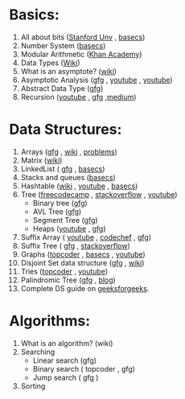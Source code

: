 # Basics: 
 1. All about bits ([Stanford Unv](https://web.stanford.edu/class/cs101/bits-bytes.html) , [basecs](https://medium.com/basecs/bits-bytes-building-with-binary-13cb4289aafa))
 2. Number  System ([basecs](https://medium.com/basecs/hexs-and-other-magical-numbers-9785bc26b7ee))
 3. Modular Arithmetic ([Khan Academy](https://www.khanacademy.org/computing/computer-science/cryptography/modarithmetic/a/what-is-modular-arithmetic))
 4. Data Types ([Wiki](https://en.wikipedia.org/wiki/Primitive_data_type))
 5. What is an asymptote? ([wiki](http://www.geeksforgeeks.org/analysis-of-algorithms-set-1-asymptotic-analysis/))
 6. Asymptotic Analysis ([gfg](http://www.geeksforgeeks.org/analysis-of-algorithms-set-1-asymptotic-analysis/) , [youtube](https://www.youtube.com/watch?v=6Ol2JbwoJp0) , [youtube](https://www.youtube.com/watch?v=OpebHLAf99Y))
 7. Abstract Data Type ([gfg](http://www.geeksforgeeks.org/abstract-data-types/))
 8. Recursion ([youtube](https://www.youtube.com/watch?v=KEEKn7Me-ms) , [gfg](http://www.geeksforgeeks.org/recursion/) ,[medium](https://medium.freecodecamp.org/how-recursion-works-explained-with-flowcharts-and-a-video-de61f40cb7f9))

# Data Structures:
 1. Arrays ([gfg](http://www.geeksforgeeks.org/introduction-to-arrays/) , [wiki](https://en.wikipedia.org/wiki/Array_data_structure) , [problems](https://www.hackerrank.com/domains/data-structures/arrays))
 2. Matrix ([wiki](https://en.wikipedia.org/wiki/Matrix_(mathematics)))
 3. LinkedList ( [gfg](http://www.geeksforgeeks.org/data-structures/linked-list/) , [basecs](https://medium.com/basecs/whats-a-linked-list-anyway-part-1-d8b7e6508b9d))
 4. Stacks and queues ([basecs](https://medium.com/basecs/stacks-and-overflows-dbcf7854dc67))
 5. Hashtable ([wiki](https://en.wikipedia.org/wiki/Hash_table) , [youtube](https://www.youtube.com/watch?v=shs0KM3wKv8) , [basecs](https://medium.com/basecs/taking-hash-tables-off-the-shelf-139cbf4752f0))
 6. Tree ([freecodecamp](https://medium.freecodecamp.org/all-you-need-to-know-about-tree-data-structures-bceacb85490c) , [stackoverflow](https://stackoverflow.com/questions/2603692/what-is-the-difference-between-tree-depth-and-height) , [youtube](https://www.youtube.com/watch?v=qH6yxkw0u78&t=9s))
     - Binary tree ([gfg](http://www.geeksforgeeks.org/binary-tree-data-structure/))
     - AVL Tree ([gfg](http://www.geeksforgeeks.org/avl-tree-set-1-insertion/))
     - Segment Tree ([gfg](http://www.geeksforgeeks.org/segment-tree-set-1-sum-of-given-range/))
     - Heaps ([youtube](https://www.youtube.com/watch?v=t0Cq6tVNRBA) , [gfg](http://www.geeksforgeeks.org/binary-heap/))
 7. Suffix Array ( [youtube](https://www.youtube.com/watch?v=HKPrVm5FWvg) , [codechef](https://discuss.codechef.com/questions/21385/a-tutorial-on-suffix-arrays) , [gfg](https://www.geeksforgeeks.org/suffix-array-set-1-introduction/))
 8. Suffix Tree ( [gfg](https://www.geeksforgeeks.org/pattern-searching-set-8-suffix-tree-introduction/) , [stackoverflow](https://stackoverflow.com/questions/9452701/ukkonens-suffix-tree-algorithm-in-plain-english))
 9. Graphs ([topcoder](https://www.topcoder.com/community/data-science/data-science-tutorials/introduction-to-graphs-and-their-data-structures-section-1/) , [basecs](https://medium.com/basecs/a-gentle-introduction-to-graph-theory-77969829ead8) , [youtube](https://www.youtube.com/watch?v=gXgEDyodOJU))
 10. Disjoint Set data structure ([gfg](http://www.geeksforgeeks.org/union-find/) , [wiki](https://en.wikipedia.org/wiki/Disjoint-set_data_structure))
 11. Tries ([topcoder](https://www.topcoder.com/community/data-science/data-science-tutorials/using-tries/) , [youtube](https://www.youtube.com/watch?v=YG6iX28hmd0))
 12. Palindromic Tree ([gfg](http://www.geeksforgeeks.org/palindromic-tree-introduction-implementation/) , [blog](http://adilet.org/blog/25-09-14/))
 13. Complete DS guide on [geeksforgeeks](http://www.geeksforgeeks.org/data-structures/).

# Algorithms:
 1. What is an algorithm? (wiki)
 2. Searching
    - Linear search (gfg)
    - Binary search ( topcoder , gfg)
    - Jump search ( gfg )
 3. Sorting


